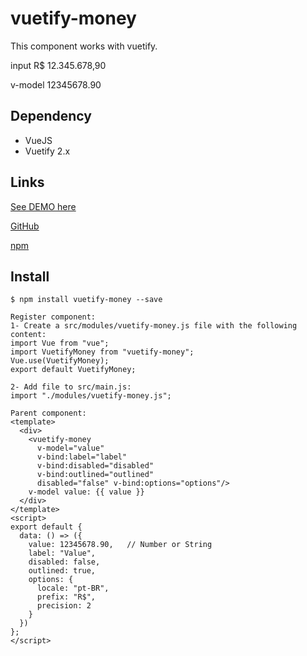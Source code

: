 # vuetify-money

This component works with vuetify.

input
R$ 12.345.678,90

v-model
12345678.90

## Dependency
- VueJS
- Vuetify 2.x

## Links
<p><a href="https://59hh7.codesandbox.io/">See DEMO here</a></p>
<p><a href="https://github.com/juareznasato/vuetify-money" target="_blank">GitHub</a></p>
<p><a href="https://www.npmjs.com/package/vuetify-money" target="_blank">npm</a></p>

## Install
```
$ npm install vuetify-money --save

Register component:
1- Create a src/modules/vuetify-money.js file with the following content:
import Vue from "vue";
import VuetifyMoney from "vuetify-money";
Vue.use(VuetifyMoney);
export default VuetifyMoney;

2- Add file to src/main.js:
import "./modules/vuetify-money.js";

Parent component:
<template>
  <div>
    <vuetify-money 
      v-model="value" 
      v-bind:label="label"
      v-bind:disabled="disabled"
      v-bind:outlined="outlined"
      disabled="false" v-bind:options="options"/>
    v-model value: {{ value }}
  </div>
</template>
<script>
export default {
  data: () => ({
    value: 12345678.90,   // Number or String
    label: "Value",
    disabled: false,
    outlined: true,
    options: {
      locale: "pt-BR",
      prefix: "R$",
      precision: 2
    }
  })
};
</script>

